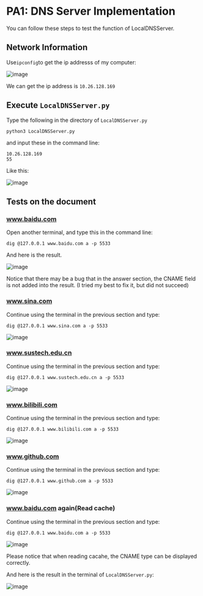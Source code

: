 # PA1: DNS Server Implementation

You can follow these steps to test the function of LocalDNSServer.

## Network Information
Use`ipconfig`to get the ip addresss of my computer:

![image](https://user-images.githubusercontent.com/64548919/160831590-d1d19e1b-5a08-4a89-8868-bb8fde280f47.png)

We can get the ip address is `10.26.128.169`

## Execute `LocalDNSServer.py`
Type the following in the directory of `LocalDNSServer.py`
```
python3 LocalDNSServer.py
```

and input these in the command line:

```
10.26.128.169
55
```

Like this:

![image](https://user-images.githubusercontent.com/64548919/160832457-ac0f3210-ba07-4e3c-8ea0-f64092cdaf97.png)

## Tests on the document

### www.baidu.com
Open another terminal, and type this in the command line:

```
dig @127.0.0.1 www.baidu.com a -p 5533
```

And here is the result.

![image](https://user-images.githubusercontent.com/64548919/160832810-366460ac-f93d-46a1-a778-f48b1952d4ce.png)

Notice that there may be a bug that in the answer section, the CNAME field is not added into the result. (I tried my best to fix it, but did not succeed)

### www.sina.com
Continue using the terminal in the previous section and type:

```
dig @127.0.0.1 www.sina.com a -p 5533
```

![image](https://user-images.githubusercontent.com/64548919/160833337-4796c863-b453-4888-9bfa-b2f08847e5a4.png)

### www.sustech.edu.cn
Continue using the terminal in the previous section and type:

```
dig @127.0.0.1 www.sustech.edu.cn a -p 5533
```

![image](https://user-images.githubusercontent.com/64548919/160833563-7343c576-1728-4bad-8516-f5a1266fb1d5.png)

### www.bilibili.com
Continue using the terminal in the previous section and type:

```
dig @127.0.0.1 www.bilibili.com a -p 5533
```

![image](https://user-images.githubusercontent.com/64548919/160833774-a406db42-72de-4abc-b403-972484a6d14f.png)

### www.github.com
Continue using the terminal in the previous section and type:

```
dig @127.0.0.1 www.github.com a -p 5533
```

![image](https://user-images.githubusercontent.com/64548919/160833891-80025b05-e74c-4692-81c4-d150c01c089e.png)

### www.baidu.com again(Read cache)
Continue using the terminal in the previous section and type:

```
dig @127.0.0.1 www.baidu.com a -p 5533
```

![image](https://user-images.githubusercontent.com/64548919/160834609-8a89e632-771f-4535-9193-a1b5dca03cfc.png)

Please notice that when reading cacahe, the CNAME type can be displayed correctly.

And here is the result in the terminal of `LocalDNSServer.py`:

![image](https://user-images.githubusercontent.com/64548919/160834811-030903e6-3e9a-4de3-8560-ea4617ddad71.png)

